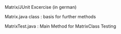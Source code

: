 Matrix/JUnit Excercise (in german)

Matrix.java class : basis for further methods

MatrixTest.java : Main Method for MatrixClass Testing
